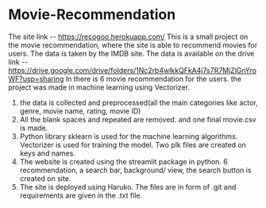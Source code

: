 # Movie-Recommendation
The site link -- https://recogoo.herokuapp.com/
This is a small project on the movie recommendation, where the site is able to recommend movies for users. The data is taken by the IMDB site. 
The data is available on the drive link -- https://drive.google.com/drive/folders/1Nc2rb4wlkkQFkA4j7s7R7MjZlGnYroWF?usp=sharing
In there is 6 movie recommendation for the users. the project was made in machine learning using Vectorizer. 
1. the data is collected and preprocessed(all the main categories like actor, genre, movie name, rating, movie ID)
2. All the blank spaces and repeated are removed. and one final movie.csv is made.
3. Python library sklearn is used for the machine learning algorithms. Vectorizer is used for training the model. Two plk files are created on keys and names.
4. The website is created using the streamlit package in python. 6 recommendation, a search bar, background/ view, the search button is created on site.
5. The site is deployed using Haruko. The files are in form of .git and requirements are given in the .txt file.
